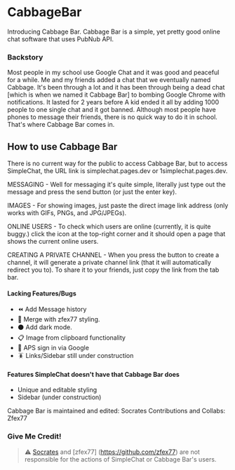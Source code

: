 # CabbageBar
Introducing Cabbage Bar. Cabbage Bar is a simple, yet pretty good online chat software that uses PubNub API. 

### Backstory

Most people in my school use Google Chat and it was good and peaceful for a while. Me and my friends added a chat that we eventually named Cabbage. It's been through a lot and it has been through being a dead chat [which is when we named it Cabbage Bar] to bombing Google Chrome with notifications. It lasted for 2 years before A kid ended it all by adding 1000 people to one single chat and it got banned. Although most people have phones to message their friends, there is no quick way to do it in school. That's where Cabbage Bar comes in.

## How to use Cabbage Bar

There is no current way for the public to access Cabbage Bar, but to access SimpleChat, the URL link is simplechat.pages.dev or 1simplechat.pages.dev.

MESSAGING - Well for messaging it's quite simple, literally just type out the message and press the send button (or just the enter key).

IMAGES - For showing images, just paste the direct image link address (only works with GIFs, PNGs, and JPG/JPEGs).

ONLINE USERS - To check which users are online (currently, it is quite buggy.) click the icon at the top-right corner and it should open a page that shows the current online users.

CREATING A PRIVATE CHANNEL - When you press the button to create a channel, it will generate a private channel link (that it will automatically redirect you to). To share it to your friends, just copy the link from the tab bar.

#### Lacking Features/Bugs
- ⏪ Add Message history 
- 👗 Merge with zfex77 styling.
- ⚫️ Add dark mode.
- 📋 Image from clipboard functionality
- 🏫 APS sign in via Google
- 🪳 Links/Sidebar still under construction

#### Features SimpleChat doesn't have that Cabbage Bar does
- Unique and editable styling
- Sidebar (under construction)


Cabbage Bar is maintained and edited: Socrates
Contributions and Collabs: Zfex77

### Give Me Credit!
<!-- ----------------------------------------------
 * Created by Socrates (ramenwithparmesancheese)
 * Licensed under FreeBSD License.
 * See https://github.com/ramenwithparmesancheese/CabbageBar for more info
 * https://github.com/ramenwithparmesancheese
 * ---------------------------------------------- 

 Inspired by Cabbage Bar

-->

> ⚠️ [Socrates](https://github.com/ramenwithparmesancheese) and [zfex77] (https://github.com/zfex77) are not responsible for the actions of SimpleChat or Cabbage Bar's users.
